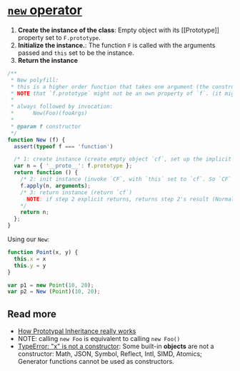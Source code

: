 # [`new` operator](https://developer.mozilla.org/en-US/docs/Web/JavaScript/Reference/Operators/new)
1. **Create the instance of the class**: Empty object with its [[Prototype]] property set to `F.prototype`.
2. **Initialize the instance.**: The function `F` is called with the arguments passed and `this` set to be the instance.
3. **Return the instance**

```js
/**
 * New polyfill:
 * this is a higher order function that takes one argument (the constructor function `f`) and returns a function that takes the constructor function's arguments. In the function the instance is initialized by `f`.
 * NOTE that `f.prototype` might not be an own property of `f`. (it might need to look up the prototype chain)
 *
 * always followed by invocation:
 * 		New(Foo)(fooArgs)
 *
 * @param f constructor
 */
function New (f) {
  assert(typeof f === 'function')

  /* 1: create instance (create empty object `cf`, set up the implicit link from `cf` to CF<sub>P</sub> ) */
  var n = { '__proto__': f.prototype };
  return function () {
    /* 2: init instance (invoke `CF`, with `this` set to `cf`. So `CF` can setup `cf`'s initial state. NOTE: this doesn't work on ES6 classes http://stackoverflow.com/a/30689872/626126) */
    f.apply(n, arguments);
    /* 3: return instance (return `cf`)
      NOTE: if step 2 explicit returns, returns step 2's result (Normally constructors don't return a value)
    */
    return n;
  };
}
```

Using our `New`:
```js
function Point(x, y) {
  this.x = x
  this.y = y  
}

var p1 = new Point(10, 20);
var p2 = New (Point)(10, 20);
```

## Read more
- [How Prototypal Inheritance really works](http://blog.vjeux.com/2011/javascript/how-prototypal-inheritance-really-works.html)
- NOTE: calling `new Foo` is equivalent to calling `new Foo()`
- [TypeError: "x" is not a constructor](https://developer.mozilla.org/en-US/docs/Web/JavaScript/Reference/Errors/Not_a_constructor): Some built-in **objects** are not a constructor: Math, JSON, Symbol, Reflect, Intl, SIMD, Atomics; Generator functions cannot be used as constructors.

